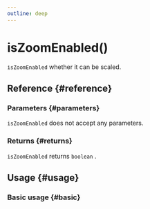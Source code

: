 ```yaml
---
outline: deep
---
```


# isZoomEnabled()
`isZoomEnabled` whether it can be scaled.

## Reference {#reference}
<!--@include: @/@views/api/references/instance/isZoomEnabled.md-->

### Parameters {#parameters}
`isZoomEnabled` does not accept any parameters.

### Returns {#returns}
`isZoomEnabled` returns `boolean` .

## Usage {#usage}
<script setup>
import IsZoomEnabled from '../../../@views/api/samples/isZoomEnabled/index.vue'
</script>

### Basic usage {#basic}
<IsZoomEnabled/>